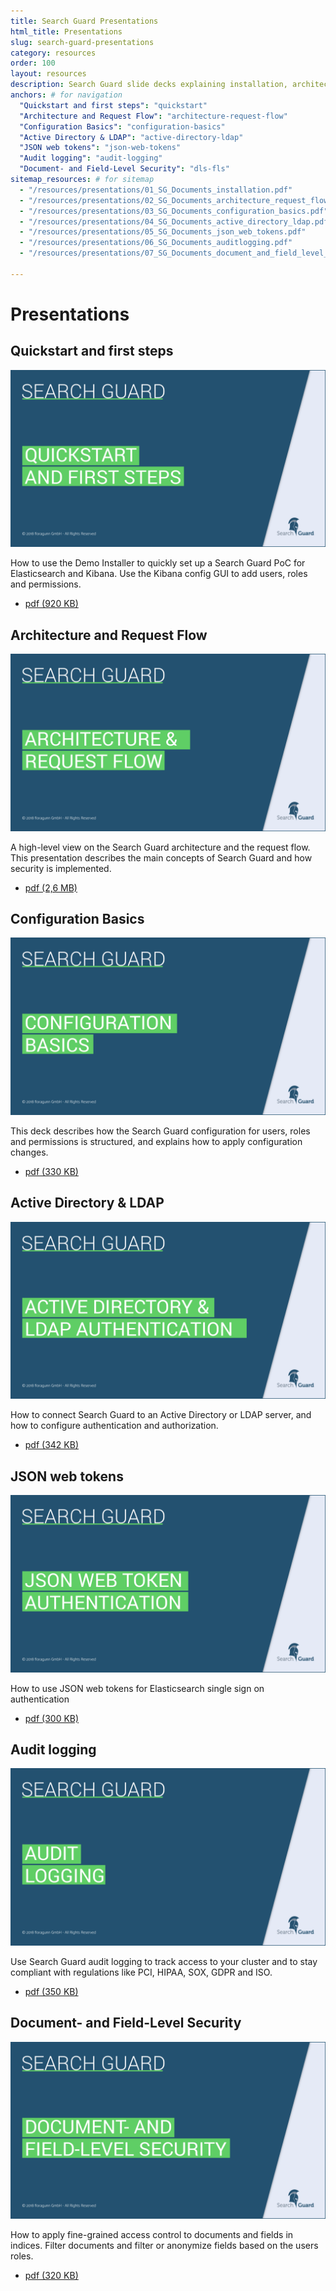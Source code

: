 ```yaml
---
title: Search Guard Presentations
html_title: Presentations
slug: search-guard-presentations
category: resources
order: 100
layout: resources
description: Search Guard slide decks explaining installation, architecture and features.
anchors: # for navigation
  "Quickstart and first steps": "quickstart"
  "Architecture and Request Flow": "architecture-request-flow"
  "Configuration Basics": "configuration-basics"
  "Active Directory & LDAP": "active-directory-ldap"
  "JSON web tokens": "json-web-tokens"
  "Audit logging": "audit-logging"  
  "Document- and Field-Level Security": "dls-fls"      
sitemap_resources: # for sitemap
  - "/resources/presentations/01_SG_Documents_installation.pdf"      
  - "/resources/presentations/02_SG_Documents_architecture_request_flow.pdf"
  - "/resources/presentations/03_SG_Documents_configuration_basics.pdf"
  - "/resources/presentations/04_SG_Documents_active_directory_ldap.pdf"
  - "/resources/presentations/05_SG_Documents_json_web_tokens.pdf"
  - "/resources/presentations/06_SG_Documents_auditlogging.pdf" 
  - "/resources/presentations/07_SG_Documents_document_and_field_level_security.pdf"

---
```


<!---
Copryight 2017 floragunn GmbH
-->
# Presentations

<h2 id="quickstart">Quickstart and first steps</h2>
<div class="book">
	<div class="row">
		<div class="col-md-6">
			<a href="/resources/presentations/01_SG_Documents_installation.pdf" target="_blank">
				<img src="search_guard_installation.png" class="book-image" alt="book cover"> 
			</a>
		</div>
		<div class="col-md-6">
			<p class="book-description">How to use the Demo Installer to quickly set up a Search Guard PoC for Elasticsearch and Kibana. Use the Kibana config GUI to add users, roles and permissions. </p>
			<ul class="book-download-list">
				<li class="book-download-item">
					<a href="/resources/presentations/01_SG_Documents_installation.pdf" target="_blank">
						<i class="fa fa-file-pdf-o"></i> pdf  (920 KB) </a>
				</li>
			</ul>
		</div>
	</div>
</div>

<h2 id="architecture-request-flow">Architecture and Request Flow</h2>
<div class="book">
	<div class="row">
		<div class="col-md-6">
			<a href="/resources/presentations/02_SG_Documents_architecture_request_flow.pdf" target="_blank">
				<img src="search_guard_architecture_request_flow.png" class="book-image" alt="book cover"> 
			</a>
		</div>
		<div class="col-md-6">
			<p class="book-description">A high-level view on the Search Guard architecture and the request flow. This presentation describes the main concepts of Search Guard and how security is implemented.</p>
			<ul class="book-download-list">
				<li class="book-download-item">
					<a href="/resources/presentations/02_SG_Documents_architecture_request_flow.pdf" target="_blank">
						<i class="fa fa-file-pdf-o"></i> pdf  (2,6 MB) </a>
				</li>
			</ul>
		</div>
	</div>
</div>


<h2 id="configuration-basics">Configuration Basics</h2>
<div class="book">
	<div class="row">
		<div class="col-md-6">
			<a href="/resources/presentations/03_SG_Documents_configuration_basics.pdf" target="_blank">
				<img src="search_guard_configuration_basics.png" class="book-image" alt="book cover"> 
			</a>
		</div>
		<div class="col-md-6">
			<p class="book-description">This deck describes how the Search Guard configuration for users, roles and permissions is structured, and explains how to apply configuration changes.</p>
			<ul class="book-download-list">
				<li class="book-download-item">
					<a href="/resources/presentations/03_SG_Documents_configuration_basics.pdf" target="_blank">
						<i class="fa fa-file-pdf-o"></i> pdf  (330 KB) </a>
				</li>
			</ul>
		</div>
	</div>
</div>

<h2 id="active-directory-ldap">Active Directory & LDAP</h2>
<div class="book">
	<div class="row">
		<div class="col-md-6">
			<a href="/resources/presentations/04_SG_Documents_active_directory_ldap.pdf" target="_blank">
				<img src="elasticsearch_active_directory_ldap.png" class="book-image" alt="book cover"> 
			</a>		
		</div>
		<div class="col-md-6">
			<p class="book-description">How to connect Search Guard to an Active Directory or LDAP server, and how to configure authentication and authorization.</p>
			<ul class="book-download-list">
				<li class="book-download-item">
					<a href="/resources/presentations/04_SG_Documents_active_directory_ldap.pdf" target="_blank">
						<i class="fa fa-file-pdf-o"></i> pdf  (342 KB) </a>
				</li>
			</ul>
		</div>
	</div>
</div>

<h2 id="json-web-tokens">JSON web tokens</h2>
<div class="book">
	<div class="row">
		<div class="col-md-6">
			<a href="/resources/presentations/05_SG_Documents_json_web_tokens.pdf" target="_blank">
				<img src="elasticsearch_json_web_tokens.png" class="book-image" alt="book cover"> 
			</a>		
		</div>
		<div class="col-md-6">
			<p class="book-description">How to use JSON web tokens for Elasticsearch single sign on authentication</p>
			<ul class="book-download-list">
				<li class="book-download-item">
					<a href="/resources/presentations/05_SG_Documents_json_web_tokens.pdf" target="_blank">
						<i class="fa fa-file-pdf-o"></i> pdf  (300 KB) </a>
				</li>
			</ul>
		</div>
	</div>
</div>

<h2 id="audit-logging">Audit logging</h2>
<div class="book">
	<div class="row">
		<div class="col-md-6">
			<a href="/resources/presentations/06_SG_Documents_auditlogging.pdf" target="_blank">
				<img src="elasticsearch_auditlogging.png" class="book-image" alt="book cover"> 
			</a>		
		</div>
		<div class="col-md-6">
			<p class="book-description">Use Search Guard audit logging to track access to your cluster and to stay compliant with regulations like PCI, HIPAA, SOX, GDPR and ISO.</p>
			<ul class="book-download-list">
				<li class="book-download-item">
					<a href="/resources/presentations/06_SG_Documents_auditlogging.pdf" target="_blank">
						<i class="fa fa-file-pdf-o"></i> pdf  (350 KB) </a>
				</li>
			</ul>
		</div>
	</div>
</div>

<h2 id="dls-fls">Document- and Field-Level Security</h2>

<div class="book">
	<div class="row">
		<div class="col-md-6">
			<a href="/resources/presentations/07_SG_Documents_document_and_field_level_security.pdf" target="_blank">
				<img src="elasticsearch_search_guard_document_field_level_security.png" class="book-image" alt="book cover"> 
			</a>		
		</div>
		<div class="col-md-6">
			<p class="book-description">How to apply fine-grained access control to documents and fields in indices. Filter documents and filter or anonymize fields based on the users roles.</p>
			<ul class="book-download-list">
				<li class="book-download-item">
					<a href="/resources/presentations/07_SG_Documents_document_and_field_level_security.pdf" target="_blank">
						<i class="fa fa-file-pdf-o"></i> pdf  (320 KB) </a>
				</li>
			</ul>
		</div>
	</div>
</div>